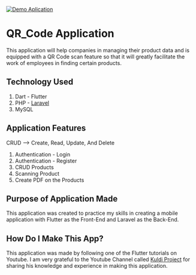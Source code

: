 [![Demo Aplication](https://i9.ytimg.com/vi/-r2XEqVkmlU/mqdefault.jpg?v=6471aa1f&sqp=CJy4yKMG&rs=AOn4CLA6-AHAtyvhbn_I385Ge3Q1EqbOnQ)](https://youtu.be/-r2XEqVkmlU)

# QR_Code Application

This application will help companies in managing their product data and is equipped with a QR Code scan feature so that it will greatly facilitate the work of employees in finding certain products.

## Technology Used

1. Dart - Flutter
2. PHP - [Laravel](https://github.com/Frans-Budi/QR-Code-API)
3. MySQL

## Application Features

CRUD --> Create, Read, Update, And Delete

1. Authentication - Login
2. Authentication - Register
3. CRUD Products
4. Scanning Product
5. Create PDF on the Products

## Purpose of Application Made

This application was created to practice my skills in creating a mobile application with Flutter as the Front-End and Laravel as the Back-End.

## How Do I Make This App?

This application was made by following one of the Flutter tutorials on Youtube. I am very grateful to the Youtube Channel called [Kuldi Project](https://www.youtube.com/@KuldiiProject) for sharing his knowledge and experience in making this application.
